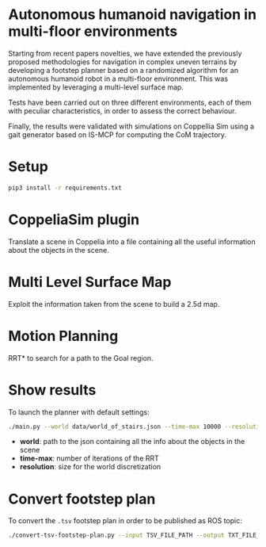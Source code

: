 
# Autonomous humanoid navigation in multi-floor environments

Starting from recent papers novelties, we have extended the previously proposed methodologies for navigation in complex uneven terrains by developing a footstep planner based on a randomized algorithm for an autonomous humanoid robot in a multi-floor environment. This was implemented by leveraging a multi-level surface map. 

Tests have been carried out on three different environments, each of them with peculiar characteristics, in order to assess the correct behaviour. 

Finally, the results were validated with simulations on Coppellia Sim using a gait generator based on IS-MCP for computing the CoM trajectory.


# Setup
```bash
pip3 install -r requirements.txt
```

# CoppeliaSim plugin
Translate a scene in Coppelia into a file containing all the useful information about the objects in the scene.

# Multi Level Surface Map
Exploit the information taken from the scene to build a 2.5d map.

# Motion Planning
RRT* to search for a path to the Goal region.

# Show results
To launch the planner with default settings:
```bash
./main.py --world data/world_of_stairs.json --time-max 10000 --resolution 0.02
```
- **world**: path to the json containing all the info about the objects in the scene
- **time-max**: number of iterations of the RRT
- **resolution**: size for the world discretization

# Convert footstep plan
To convert the `.tsv` footstep plan in order to be published as ROS topic:
```bash
./convert-tsv-footstep-plan.py --input TSV_FILE_PATH --output TXT_FILE_PATH
```
